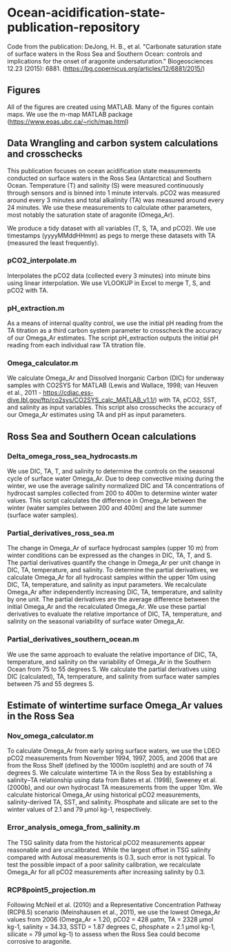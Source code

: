 # Ocean-acidification-state-publication-repository
Code from the publication: DeJong, H. B., et al. "Carbonate saturation state of surface waters in the Ross Sea and Southern Ocean: controls and implications for the onset of aragonite undersaturation." Biogeosciences 12.23 (2015): 6881. (https://bg.copernicus.org/articles/12/6881/2015/)

## Figures
All of the figures are created using MATLAB. Many of the figures contain maps. We use the m-map MATLAB package (https://www.eoas.ubc.ca/~rich/map.html)

## Data Wrangling and carbon system calculations and crosschecks
This publication focuses on ocean acidification state measurements conducted on surface waters in the Ross Sea (Antarctica) and Southern Ocean. Temperature (T) and salinity (S) were measured continuously through sensors and is binned into 1 minute intervals. pCO2 was measured around every 3 minutes and total alkalinity (TA) was measured around every 24 minutes. We use these measurements to calculate other parameters, most notably the saturation state of aragonite (Omega_Ar).

We produce a tidy dataset with all variables (T, S, TA, and pCO2). We use timestamps (yyyyMMddHHmm) as pegs to merge these datasets with TA (measured the least frequently). 

### pCO2_interpolate.m
Interpolates the pCO2 data (collected every 3 minutes) into minute bins using linear interpolation. We use VLOOKUP in Excel to merge T, S, and pCO2 with TA.

### pH_extraction.m
As a means of internal quality control, we use the initial pH reading from the TA titration as a third carbon system parameter to crosscheck the accuracy of our Omega_Ar estimates. The script pH_extraction outputs the initial pH reading from each individual raw TA titration file.

### Omega_calculator.m
We calculate Omega_Ar and Dissolved Inorganic Carbon (DIC) for underway samples with CO2SYS for MATLAB (Lewis and Wallace, 1998; van Heuven et al., 2011 - https://cdiac.ess-dive.lbl.gov/ftp/co2sys/CO2SYS_calc_MATLAB_v1.1/) with TA, pCO2, SST, and salinity as input variables. This script also crosschecks the accuracy of our Omega_Ar estimates using TA and pH as input parameters. 

## Ross Sea and Southern Ocean calculations

### Delta_omega_ross_sea_hydrocasts.m
We use DIC, TA, T, and salinity to determine the controls on the seasonal cycle of surface water Omega_Ar. Due to deep convective mixing during the winter, we use the average salinity normalized DIC and TA concentrations of hydrocast samples collected from 200 to 400m to determine winter water values. This script calculates the difference in Omega_Ar between the winter (water samples between 200 and 400m) and the late summer (surface water samples).

### Partial_derivatives_ross_sea.m 
The change in Omega_Ar of surface hydrocast samples (upper 10 m) from winter conditions can be expressed as the changes in DIC, TA, T, and S. The partial derivatives quantify the change in Omega_Ar per unit change in DIC, TA, temperature, and salinity. To determine the partial derivatives, we calculate Omega_Ar for all hydrocast samples within the upper 10m using DIC, TA, temperature, and salinity as input parameters. We recalculate Omega_Ar after independently increasing DIC, TA, temperature, and salinity by one unit. The partial derivatives are the average difference between the initial Omega_Ar and the recalculated Omega_Ar. We use these partial derivatives to evaluate the relative importance of DIC, TA, temperature, and salinity on the seasonal variability of surface water Omega_Ar. 

### Partial_derivatives_southern_ocean.m
We use the same approach to evaluate the relative importance of DIC, TA, temperature, and salinity on the variability of Omega_Ar in the Southern Ocean from 75 to 55 degrees S. We calculate the partial derivatives using DIC (calculated), TA, temperature, and salinity from surface water samples between 75 and 55 degrees S. 

## Estimate of wintertime surface Omega_Ar values in the Ross Sea

### Nov_omega_calculator.m
To calculate Omega_Ar from early spring surface waters, we use the LDEO pCO2 measurements from November 1994, 1997, 2005, and 2006 that are from the
Ross Shelf (defined by the 1000m isopleth) and are south of 74 degrees S. We calculate wintertime TA in the Ross Sea by establishing
a salinity–TA relationship using data from Bates et al. (1998), Sweeney et al. (2000b), and our own hydrocast TA measurements from the upper 10m. We calculate historical Omega_Ar using historical pCO2 measurements, salinity-derived TA, SST, and salinity. Phosphate and silicate are set to the winter values of 2.1 and 79 μmol kg-1, respectively.

### Error_analysis_omega_from_salinity.m
The TSG salinity data from the historical pCO2 measurements appear reasonable and are uncalibrated. While the largest offset in TSG salinity compared with Autosal measurements is 0.3, such error is not typical. To test the possible impact of a poor salinity calibration, we recalculate Omega_Ar for all pCO2 measurements after increasing salinity by 0.3.

### RCP8point5_projection.m
Following McNeil et al. (2010) and a Representative Concentration Pathway (RCP8.5) scenario (Meinshausen et al., 2011), we use the lowest Omega_Ar values from 2006 (Omega_Ar = 1.20, pCO2 = 428 μatm, TA = 2328 μmol kg-1, salinity = 34.33, SSTD = 1.87 degrees C, phosphate = 2.1 μmol kg-1, silicate = 79 μmol kg-1) to assess when the Ross Sea could become corrosive to aragonite.

